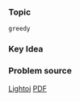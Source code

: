 
### Topic

    greedy


### Key Idea



### Problem source

[Lightoj](http://lightoj.com/volume_showproblem.php?problem=1425)
[PDF](http://lightoj.com/volume_showproblem.php?problem=1425&language=english&type=pdf)

